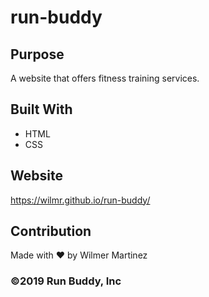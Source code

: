 # run-buddy

## Purpose
A website that offers fitness training services.

## Built With
* HTML
* CSS

## Website
https://wilmr.github.io/run-buddy/

## Contribution
Made with ❤️ by Wilmer Martinez


### ©️2019 Run Buddy, Inc 
